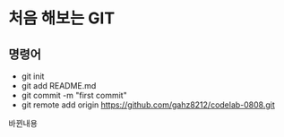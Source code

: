 # 처음 해보는 GIT

## 명령어

- git init
- git add README.md
- git commit -m "first commit"
- git remote add origin https://github.com/gahz8212/codelab-0808.git

바뀐내용
